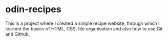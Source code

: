 # odin-recipes
This is a project where I created a simple recipe website, through which I learned the basics of HTML, CSS, file organisation and also how to use Git and Github.